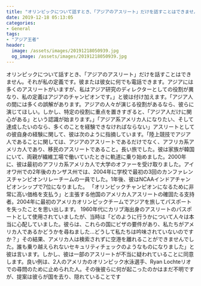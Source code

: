 ```yaml
---
title: "オリンピックについて話すとき、「アジアのアスリート」だけを話すことはできません。"
date: 2019-12-18 05:13:05
categories:
- General
tags:
- "アジア王者"
header:
  image: /assets/images/20191218050939.jpg
  og_image: /assets/images/20191218050939.jpg
---
```


オリンピックについて話すとき、「アジアのアスリート」だけを話すことはできません。それが私の定義です。彼または彼女に何でも電話できます。アジアには多くのアスリートがいますが、私はアジア研究のディレクターとしての役割が異なり、私の定義はアジアのチャンピオンです。」と彼は付け加えます。「アジア人の間には多くの誤解があります。アジアの人々が演じる役割があるなら、彼らに演じてほしい。しかし、特定の役割に重点を置きすぎると、「アジア人だけに関心がある」という認識が始まります。」「アジア系アメリカ人になりたい、そして達成したいのなら、多くのことを経験できなければならない」アスリートとしての彼自身の経験に関して、彼は次のように指摘しています。「陸上競技でアジア人であることに関しては、アジアのアスリートであるだけでなく、アフリカ系アメリカ人であり、移民のアスリートであること。長い旅でした。彼は家族が韓国にいて、両親が繊維工場で働いていたときに軌道に乗り始めました。2000年に、彼は最初のアフリカ系アメリカ人で大学のオファーを受け取りました。アイオワ州での2年後のカンザス州では、2004年に学校で最初の3回のカンファレンスチャンピオンリレーチームの一員でした。1年後、彼はNCAAインドアチャンピオンシップで7位になりました。 「オリンピックチャンピオンになるために非常に高い価格を支払う」と主張する他国のアメリカ人アスリートの確固たる支持者。2004年に最初のアメリカオリンピックチームでアジアを旅してパスポートを失ったことを思い出します。 1960年代にカリブ海出身のアスリートのパスポートとして使用されていましたが、当時は「どのように行うかについて人々は本当に心配していました。彼らは、これらの国にビザの要件があり、私たちがアメリカ人であるかどうかを尋ねました...どうして私たちは吟味されていないのですか？」その結果、アメリカ人は検索されずに空港を離れることができませんでした。誰も乗り越えられないセキュリティチェックのようなものになりました」と彼は言います。しかし、彼は一部のアスリートが不当に疑われていることに同意します。良い例は、2人のアメリカのオリンピック水泳選手、Ryan Lochteリオでの尋問のために止められた人。その後彼らに何が起こったのかはまだ不明ですが、提案は彼らが国を去り、隠れていることです
